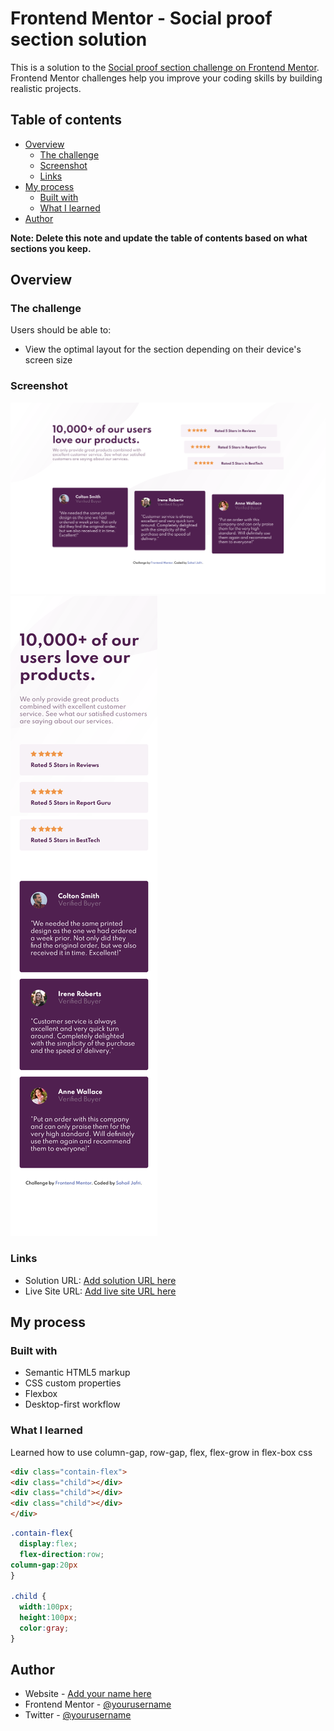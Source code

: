# Frontend Mentor - Social proof section solution

This is a solution to the [Social proof section challenge on Frontend Mentor](https://www.frontendmentor.io/challenges/social-proof-section-6e0qTv_bA). Frontend Mentor challenges help you improve your coding skills by building realistic projects. 

## Table of contents

- [Overview](#overview)
  - [The challenge](#the-challenge)
  - [Screenshot](#screenshot)
  - [Links](#links)
- [My process](#my-process)
  - [Built with](#built-with)
  - [What I learned](#what-i-learned)
- [Author](#author)


**Note: Delete this note and update the table of contents based on what sections you keep.**

## Overview

### The challenge

Users should be able to:

- View the optimal layout for the section depending on their device's screen size

### Screenshot

![Desktop Screenshot](./screenshots/desktop.png)
![Mobile Screenshot](./screenshots/mobile.png)

### Links

- Solution URL: [Add solution URL here](https://app.netlify.com/sites/fm-socialproofsection-dopedev/overview)
- Live Site URL: [Add live site URL here](https://github.com/thesohailjafri/fm-social-proof-section)

## My process

### Built with

- Semantic HTML5 markup
- CSS custom properties
- Flexbox
- Desktop-first workflow

### What I learned

Learned how to use column-gap, row-gap, flex, flex-grow in flex-box css

```html
<div class="contain-flex">
<div class="child"></div>
<div class="child"></div>
<div class="child"></div>
</div>
```
```css
.contain-flex{
  display:flex;
  flex-direction:row;
column-gap:20px
}

.child {
  width:100px;
  height:100px;
  color:gray;
}
```

## Author

- Website - [Add your name here](https://www.thesohailjafri.com)
- Frontend Mentor - [@yourusername](https://www.frontendmentor.io/profile/thesohailjafri)
- Twitter - [@yourusername](https://www.twitter.com/thesohailjafri)


